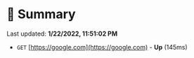 # 📖 Summary
Last updated: **1/22/2022, 11:51:02 PM**

- `GET` [https://google.com](https://google.com) - **Up** (145ms)
